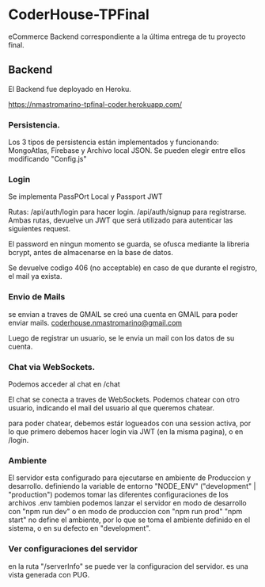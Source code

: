 # CoderHouse-TPFinal
eCommerce Backend correspondiente a la última entrega de tu proyecto final.


## Backend

El Backend fue deployado en Heroku.

https://nmastromarino-tpfinal-coder.herokuapp.com/



### Persistencia.
Los 3 tipos de persistencia están implementados y funcionando: MongoAtlas, Firebase y Archivo local JSON.
Se pueden elegir entre ellos modificando "Config.js"


### Login
Se implementa PassPOrt Local y Passport JWT

Rutas: /api/auth/login para hacer login. /api/auth/signup para registrarse. 
Ambas rutas, devuelve un JWT que será utilizado para autenticar las siguientes request.

El password en ningun momento se guarda, se ofusca mediante la libreria bcrypt, antes de almacenarse en la base de datos.

Se devuelve codigo 406 (no acceptable) en caso de que durante el registro, el mail ya exista.


### Envio de Mails

se envian a traves de GMAIL
se creó una cuenta en GMAIL para poder enviar mails.
coderhouse.nmastromarino@gmail.com

Luego de registrar un usuario, se le envia un mail con los datos de su cuenta.


### Chat via WebSockets. 

Podemos acceder al chat en /chat

El chat se conecta a traves de WebSockets.
Podemos chatear con otro usuario, indicando el mail del usuario al que queremos chatear.

para poder chatear, debemos estár logueados con una session activa, por lo que primero debemos hacer login via JWT (en la misma pagina), o en /login.

### Ambiente

El servidor esta configurado para ejecutarse en ambiente de Produccion y desarrollo.
definiendo la variable de entorno "NODE_ENV" ("development" | "production") podemos tomar las diferentes configuraciones de los archivos .env
tambien podemos lanzar el servidor en modo de desarrollo con "npm run dev" o en modo de produccion con "npm run prod"
"npm start" no define el ambiente, por lo que se toma el ambiente definido en el sistema, o en su defecto en "development".

### Ver configuraciones del servidor
en la ruta "/serverInfo" se puede ver la configuracion del servidor. es una vista generada con PUG.




